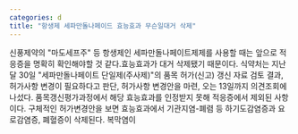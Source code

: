 ```yaml
---
categories: d
title: "항생제 세파만돌나페이드 효능효과 무슨일대거 삭제"
---
```

신풍제약의 "마도세프주" 등 항생제인 세파만돌나페이트제제를 사용할 때는 앞으로 적응증을 명확히 확인해야할 것 같다.효능효과가 대거 삭제됐기 때문이다. 식약처는 지난달 30일 "세파만돌나페이트 단일제(주사제)"의 품목 허가(신고) 갱신 자료 검토 결과, 허가사항 변경이 필요하다고 판단, 허가사항 변경안을 마련, 오는 13일까지 의견조회에 나섰다. 품목갱신평가과정에서 해당 효능효과를 인정받지 못해 적응증에서 제외된 사항이다. 구체적인 허가변경안을 보면 효능효과에서 기관지염-폐렴 등 하기도감염증과 요로감염증, 폐혈증이 삭제된다. 복막염이